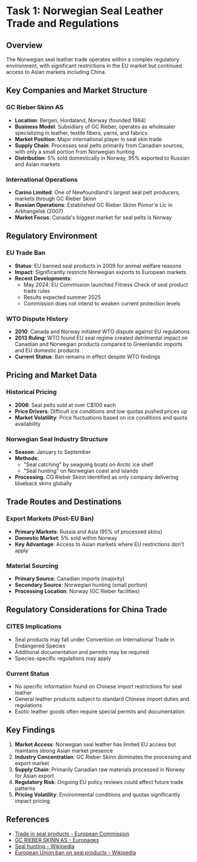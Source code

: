 # Task 1: Norwegian Seal Leather Trade and Regulations

## Overview

The Norwegian seal leather trade operates within a complex regulatory environment, with significant restrictions in the EU market but continued access to Asian markets including China.

## Key Companies and Market Structure

### GC Rieber Skinn AS
- **Location**: Bergen, Hordaland, Norway (founded 1984)
- **Business Model**: Subsidiary of GC Rieber, operates as wholesaler specializing in leather, textile fibers, yarns, and fabrics
- **Market Position**: Major international player in seal skin trade
- **Supply Chain**: Processes seal pelts primarily from Canadian sources, with only a small portion from Norwegian hunting
- **Distribution**: 5% sold domestically in Norway, 95% exported to Russian and Asian markets

### International Operations
- **Carino Limited**: One of Newfoundland's largest seal pelt producers, markets through GC Rieber Skinn
- **Russian Operations**: Established GC Rieber Skinn Pomor'e Lic in Arkhangelsk (2007)
- **Market Focus**: Canada's biggest market for seal pelts is Norway

## Regulatory Environment

### EU Trade Ban
- **Status**: EU banned seal products in 2009 for animal welfare reasons
- **Impact**: Significantly restricts Norwegian exports to European markets
- **Recent Developments**: 
  - May 2024: EU Commission launched Fitness Check of seal product trade rules
  - Results expected summer 2025
  - Commission does not intend to weaken current protection levels

### WTO Dispute History
- **2010**: Canada and Norway initiated WTO dispute against EU regulations
- **2013 Ruling**: WTO found EU seal regime created detrimental impact on Canadian and Norwegian products compared to Greenlandic imports and EU domestic products
- **Current Status**: Ban remains in effect despite WTO findings

## Pricing and Market Data

### Historical Pricing
- **2006**: Seal pelts sold at over C$100 each
- **Price Drivers**: Difficult ice conditions and low quotas pushed prices up
- **Market Volatility**: Price fluctuations based on ice conditions and quota availability

### Norwegian Seal Industry Structure
- **Season**: January to September
- **Methods**: 
  - "Seal catching" by seagoing boats on Arctic ice shelf
  - "Seal hunting" on Norwegian coast and islands
- **Processing**: CG Rieber Skinn identified as only company delivering blueback skins globally

## Trade Routes and Destinations

### Export Markets (Post-EU Ban)
- **Primary Markets**: Russia and Asia (95% of processed skins)
- **Domestic Market**: 5% sold within Norway
- **Key Advantage**: Access to Asian markets where EU restrictions don't apply

### Material Sourcing
- **Primary Source**: Canadian imports (majority)
- **Secondary Source**: Norwegian hunting (small portion)
- **Processing Location**: Norway (GC Rieber facilities)

## Regulatory Considerations for China Trade

### CITES Implications
- Seal products may fall under Convention on International Trade in Endangered Species
- Additional documentation and permits may be required
- Species-specific regulations may apply

### Current Status
- No specific information found on Chinese import restrictions for seal leather
- General leather products subject to standard Chinese import duties and regulations
- Exotic leather goods often require special permits and documentation

## Key Findings

1. **Market Access**: Norwegian seal leather has limited EU access but maintains strong Asian market presence
2. **Industry Concentration**: GC Rieber Skinn dominates the processing and export market
3. **Supply Chain**: Primarily Canadian raw materials processed in Norway for Asian export
4. **Regulatory Risk**: Ongoing EU policy reviews could affect future trade patterns
5. **Pricing Volatility**: Environmental conditions and quotas significantly impact pricing

## References

- [Trade in seal products - European Commission](https://environment.ec.europa.eu/topics/nature-and-biodiversity/trade-seal-products_en)
- [GC RIEBER SKINN AS - Europages](https://www.europages.co.uk/GC-RIEBER-SKINN-AS/NOR009818-00101.html)
- [Seal hunting - Wikipedia](https://en.wikipedia.org/wiki/Seal_hunting)
- [European Union ban on seal products - Wikipedia](https://en.wikipedia.org/wiki/European_Union_ban_on_seal_products)
